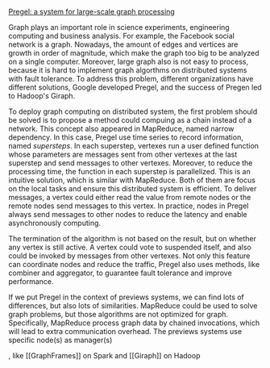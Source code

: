 [Pregel: a system for large-scale graph processing](https://dl.acm.org/citation.cfm?id=1807184)

Graph plays an important role in science experiments, engineering computing and business analysis. For example, the Facebook social network is a graph. Nowadays, the amount of edges and vertices are growth in order of magnitude, which make the graph too big to be analyzed on a single computer. Moreover, large graph also is not easy to process, because it is hard to implement graph algorthms on distributed systems with fault tolerance. To address this problem, different organizations have different solutions, Google developed Pregel, and the success of Pregen led to Hadoop's Giraph.

To deploy graph computing on distributed system, the first problem should be solved is to propose a method could compuing as a chain instead of a network. This concept also appeared in MapReduce, named narrow dependency. In this case, Pregel use time series to record information, named *supersteps*. In each superstep, vertexes run a user defined function whose parameters are messages sent from other vertexes at the last superstep and send messages to other vertexes. Moreover, to reduce the processing time, the function in each superstep is parallelized. This is an intuitive solution, which is similar with MapReduce. Both of them are focus on the local tasks and ensure this distributed system is efficient. To deliver messages, a vertex could either read the value from remote nodes or the remote nodes send messages to this vertex. In practice, nodes in Pregel always send messages to other nodes to reduce the latency and enable asynchronously computing.

The termination of the algorithm is not based on the result, but on whether any vertex is still active. A vertex could vote to suspended itself, and also could be invoked by messages from other vertexes. Not only this feature can coordinate nodes and reduce the traffic, Pregel also uses methods, like combiner and aggregator, to guarantee fault tolerance and improve performance.

If we put Pregel in the context of previews systems, we can find lots of differences, but also lots of similarities. MapReduce could be used to solve graph problems, but those algorithms are not optimized for graph. Specifically, MapReduce process graph data by chained invocations, which will lead to extra communication overhead. The previews systems use specific node(s) as manager(s) 

, like [[GraphFrames]] on Spark and [[Giraph]] on Hadoop